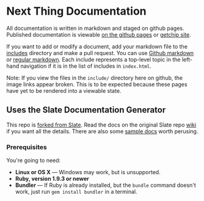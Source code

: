 Next Thing Documentation
========

All documentation is written in markdown and staged on github pages. Published documentation is viewable [on the github pages](http://getchip.github.io/chipdocs/#introduction) or [getchip site](http://docs.getchip.com).

If you want to add or modify a document, add your markdown file to the [includes](https://github.com/NextThingCo/slate/tree/master/source/includes) directory and make a pull request. You can use [Github markdown](https://help.github.com/articles/github-flavored-markdown/) or [regular markdown](https://daringfireball.net/projects/markdown/syntax). 
Each include represents a top-level topic in the left-hand navigation if it is in the list of includes in `index.html`.

Note: If you view the files in the `include/` directory here on github, the image links appear broken. This is to be expected because these pages have yet to be rendered into a viewable state. 

Uses the Slate Documentation Generator
------------------------------
This repo is [forked from Slate](https://github.com/tripit/slate). Read the docs on the original Slate repo [wiki](https://github.com/tripit/slate/wiki) if you want all the details. There are also some [sample docs](http://tripit.github.io/slate) worth perusing.

### Prerequisites

You're going to need:

 - **Linux or OS X** — Windows may work, but is unsupported.
 - **Ruby, version 1.9.3 or newer**
 - **Bundler** — If Ruby is already installed, but the `bundle` command doesn't work, just run `gem install bundler` in a terminal.

